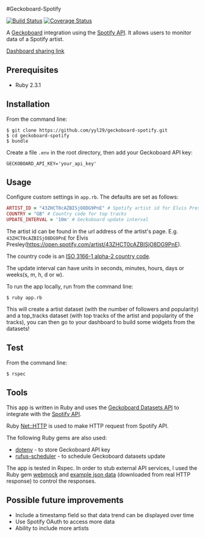 #Geckoboard-Spotify

[![Build Status](https://travis-ci.org/yyl29/geckoboard-spotify.svg?branch=master)](https://travis-ci.org/yyl29/geckoboard-spotify) [![Coverage Status](https://coveralls.io/repos/github/yyl29/geckoboard-spotify/badge.svg?branch=master)](https://coveralls.io/github/yyl29/geckoboard-spotify?branch=master)

A [Geckoboard](https://www.geckoboard.com/) integration using the [Spotify API](https://developer.spotify.com/web-api/). It allows users to monitor data of a Spotify artist.

[Dashboard sharing link](https://yanyili.geckoboard.com/dashboards/DDB34472BE57CCE3)

## Prerequisites
* Ruby 2.3.1

## Installation
From the command line:
```
$ git clone https://github.com/yyl29/geckoboard-spotify.git
$ cd geckoboard-spotify
$ bundle
```

Create a file `.env` in the root directory, then add your Geckoboard API key:
```
GECKOBOARD_API_KEY='your_api_key'
```

## Usage
Configure custom settings in `app.rb`. The defaults are set as follows:
```ruby
ARTIST_ID = "43ZHCT0cAZBISjO8DG9PnE" # Spotify artist id for Elvis Presley
COUNTRY = "GB" # Country code for top tracks
UPDATE_INTERVAL = '10m' # Geckoboard update interval
```

The artist id can be found in the url address of the artist's page. E.g. `43ZHCT0cAZBISjO8DG9PnE` for Elvis Presley(https://open.spotify.com/artist/43ZHCT0cAZBISjO8DG9PnE).

The country code is an [ISO 3166-1 alpha-2 country code](https://en.wikipedia.org/wiki/ISO_3166-1_alpha-2).

The update interval can have units in seconds, minutes, hours, days or weeks(s, m, h, d or w).

To run the app locally, run from the command line:
```
$ ruby app.rb
```

This will create a artist dataset (with the number of followers and popularity) and a top_tracks dataset (with top tracks of the artist and popularity of the tracks), you can then go to your dashboard to build some widgets from the datasets!

## Test
From the command line:
```
$ rspec
```

## Tools
This app is written in Ruby and uses the [Geckoboard Datasets API](https://developer.geckoboard.com/api-reference/ruby/) to integrate with the [Spotify API](https://developer.spotify.com/web-api/).

Ruby [Net::HTTP](http://ruby-doc.org/stdlib-2.3.1/libdoc/net/http/rdoc/Net/HTTP.html) is used to make HTTP request from Spotify API.

The following Ruby gems are also used:
* [dotenv](https://github.com/bkeepers/dotenv) - to store Geckoboard API key
* [rufus-scheduler](https://github.com/jmettraux/rufus-scheduler) - to schedule Geckoboard datasets update

The app is tested in Rspec. In order to stub external API services, I used the Ruby gem [webmock](https://github.com/bblimke/webmock) and [example json data](https://github.com/yyl29/geckoboard-spotify/tree/master/spec/support) (downloaded from real HTTP response) to control the responses.

## Possible future improvements
* Include a timestamp field so that data trend can be displayed over time
* Use Spotify OAuth to access more data
* Ability to include more artists